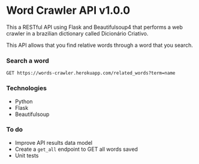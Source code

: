 # Word Crawler API v1.0.0

This a RESTful API using Flask and Beautifulsoup4 that performs a web crawler in a brazilian dictionary called Dicionário Criativo. 

This API allows that you find relative words through a word that you search.


### Search a word

	GET https://words-crawler.herokuapp.com/related_words?term=name


### Technologies 

- Python 
- Flask 
- Beautifulsoup 

### To do 

- Improve API results data model 
- Create a `get_all` endpoint to GET all words saved
- Unit tests
